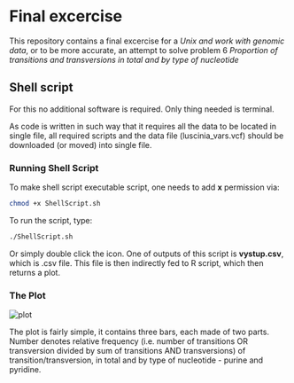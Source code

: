 # Final excercise 
This repository contains a final excercise for a *Unix and work with genomic data*, or to be more accurate, an attempt to solve problem 6 *Proportion of transitions and transversions in total and by type of nucleotide*

## Shell script
For this no additional software is required. Only thing needed is terminal. 

As code is written in such way that it requires all the data to be located in single file, all required scripts and the data file (luscinia_vars.vcf) should be downloaded (or moved) into single file.

### Running Shell Script
To make shell script executable script, one needs to add **x** permission via:
```bash
chmod +x ShellScript.sh
```
To run the script, type:
```bash
./ShellScript.sh
```
Or simply double click the icon.
One of outputs of this script is **vystup.csv**, which is .csv file. This file is then indirectly fed to R script, which then returns a plot. 

### The Plot
![plot](https://user-images.githubusercontent.com/87470058/148593796-02e6115c-f345-497b-95af-d899283b71f2.png)

The plot is fairly simple, it contains three bars, each made of two parts. Number denotes relative frequency (i.e. number of transitions OR transversion divided by sum of transitions AND transversions) of transition/transversion, in total and by type of nucleotide - purine and pyridine. 

